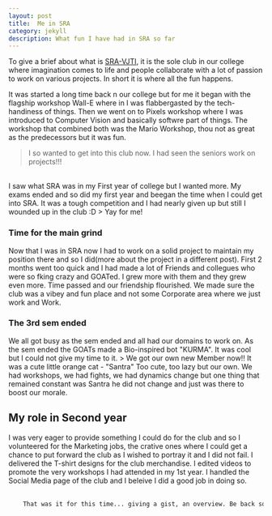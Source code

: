 ```yaml
---
layout: post
title:  Me in SRA
category: jekyll 
description: What fun I have had in SRA so far
---
```

To give a brief about what is [SRA-VJTI](https://sravjti.in/), it is the sole club in our college where imagination comes to life and people collaborate with a lot of passion to work on various projects. In short it is where all the fun happens.

It was started a long time back n our college but for me it began with the flagship workshop Wall-E where in I was flabbergasted by the tech-handiness of things. Then we went on to Pixels workshop where I was introduced to Computer Vision and basically softwre part of things. The workshop that combined both was the Mario Workshop, thou not as great as the predecessors but it was fun.<br>
> I so wanted to get into this club now. I had seen the seniors work on projects!!!
<br>
I saw what SRA was in my First year of college but I wanted more. My exams ended and so did my first year and beegan the time when I could get into SRA. It was a tough competition and I had nearly given up but still I wounded up in the club :D
> Yay for me!
<br>

### Time for the main grind
Now that I was in SRA now I had to work on a solid project to maintain my position there and so I did(more about the project in a different post).
First 2 months went too quick and I had made a lot of Friends and collegues who were so fking crazy and GOATed. I grew more with them and they grew even more.
    Time passed and our friendship flourished. We made sure the club was a vibey and fun place and not some Corporate area where we just work and Work.

### The 3rd sem ended

We all got busy as the sem ended and all had our domains to work on. As the sem ended the GOATs made a Bio-inspired bot "KURMA". It was cool but I could not give my time to it.
    > We got our own new Member now!! It was a cute little orange cat - "Santra"
Too cute, too lazy but our own. We had workshops, we had fights, we had dynamics change but one thing that remained constant was Santra he did not change and just was there to boost our morale.

## My role in Second year
I was very eager to provide something I could do for the club and so I volunteered for the Marketing jobs, the crative ones where I could get a chance to put forward the club as I wished to portray it and I did not fail. I delivered the T-shirt designs for the club merchandise. I edited videos to promote the very workshops I had attended in my 1st year. I handled the Social Media page of the club and I beleive I did a good job in doing so.
<br>
<br>

``` html
    That was it for this time... giving a gist, an overview. Be back soon.
